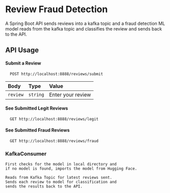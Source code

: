 
# Review Fraud Detection
A Spring Boot API sends reviews into a kafka topic and a fraud detection ML model reads from the kafka topic and classifies the review and sends back to the API. 
## API Usage

#### Submit a Review

```http
  POST http://localhost:8888/reviews/submit
```

| Body       | Type     | Value              |
| :--------  | :------- | :------------------------- |
| `review` | `string` | Enter your review 


#### See Submitted Legit Reviews
```http
  GET http://localhost:8888/reviews/legit
```

#### See Submitted Fraud Reviews
```http
  GET http://localhost:8888/reviews/fraud
```
### KafkaConsumer
```text
First checks for the model in local directory and 
if no model is found, imports the model from Hugging Face.

Reads from Kafka Topic for latest reviews sent.
Sends each review to model for classification and 
sends the results back to the API.
```
